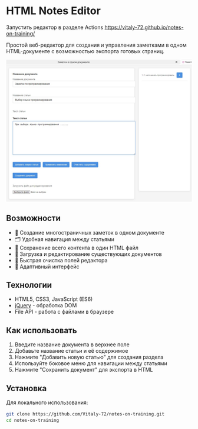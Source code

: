 # HTML Notes Editor

Запустить редактор в разделе Actions https://vitaly-72.github.io/notes-on-training/  


Простой веб-редактор для создания и управления заметками в одном HTML-документе с возможностью экспорта готовых страниц.

![Screenshot](Screenshot_1.jpg)  

## Возможности

- 📝 Создание многостраничных заметок в одном документе
- 🗂️ Удобная навигация между статьями
- 📂 Сохранение всего контента в один HTML файл
- 🔄 Загрузка и редактирование существующих документов
- 🧹 Быстрая очистка полей редактора
- 📱 Адаптивный интерфейс

## Технологии

- HTML5, CSS3, JavaScript (ES6)
- [jQuery](https://jquery.com/) - обработка DOM
- File API - работа с файлами в браузере


## Как использовать

1. Введите название документа в верхнее поле
2. Добавьте название статьи и её содержимое
3. Нажмите "Добавить новую статью" для создания раздела
4. Используйте боковое меню для навигации между статьями
5. Нажмите "Сохранить документ" для экспорта в HTML

## Установка

Для локального использования:

```bash
git clone https://github.com/Vitaly-72/notes-on-training.git
cd notes-on-training
